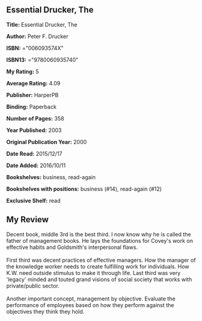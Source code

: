 ## Essential Drucker, The

**Title:** Essential Drucker, The

**Author:** Peter F. Drucker

**ISBN:** ="006093574X"

**ISBN13:** ="9780060935740"

**My Rating:** 5

**Average Rating:** 4.09

**Publisher:** HarperPB

**Binding:** Paperback

**Number of Pages:** 358

**Year Published:** 2003

**Original Publication Year:** 2000

**Date Read:** 2015/12/17

**Date Added:** 2016/10/11

**Bookshelves:** business, read-again

**Bookshelves with positions:** business (#14), read-again (#12)

**Exclusive Shelf:** read


## My Review

Decent book, middle 3rd is the best third. I now know why he is called the father of management books. He lays the foundations for Covey's work on effective habits and Goldsmith's interpersonal flaws.<br/><br/>First third was decent practices of effective managers. How the manager of the knowledge worker needs to create fulfilling work for individuals. How K.W. need outside stimulus to make it through life. Last third was very 'legacy' minded and touted grand visions of social society that works with private/public sector.<br/><br/>Another important concept, management by objective. Evaluate the performance of employees based on how they perform against the objectives they think they hold.
